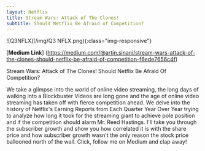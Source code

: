 ```yaml
---
layout: Netflix
title: Stream Wars: Attack of The Clones! 
subtitle: Should Netflix Be Afraid of Competition?
---
```


![Q3NFLX](/img/Q3 NFLX.png){:class="img-responsive"}

[**Medium Link**] (https://medium.com/@artin.sinani/stream-wars-attack-of-the-clones-should-netflix-be-afraid-of-competition-f6ede7656c4f)


Stream Wars: Attack of The Clones! 
Should Netflix Be Afraid Of Competition?

We take a glimpse into the world of online video streaming, the long days of walking into a Blockbuster Videos are long gone and the age of online video streaming has taken off with fierce competition ahead. We delve into the history of Netflix's Earning Reports from Each Quarter Year Over Year trying to analyze how long it took for the streaming giant to achieve pole position and if the competition should alarm Mr. Reed Hastings. I'll take you through the subscriber growth and show you how correlated it is with the share price and how subscriber growth wasn't the only reason the stock price ballooned north of the wall. Click, follow me on Medium and clap away!  
